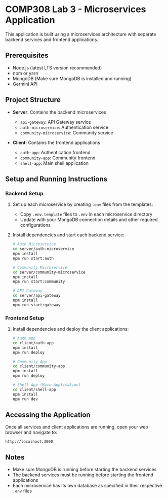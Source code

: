# COMP308 Lab 3 - Microservices Application

This application is built using a microservices architecture with separate backend services and frontend applications.

## Prerequisites

- Node.js (latest LTS version recommended)
- npm or yarn
- MongoDB (Make sure MongoDB is installed and running)
- Germini API

## Project Structure

- **Server**: Contains the backend microservices
  - `api-gateway`: API Gateway service
  - `auth-microservice`: Authentication service
  - `community-microservice`: Community service

- **Client**: Contains the frontend applications
  - `auth-app`: Authentication frontend
  - `community-app`: Community frontend
  - `shell-app`: Main shell application

## Setup and Running Instructions

### Backend Setup

1. Set up each microservice by creating `.env` files from the templates:
   - Copy `.env.template` files to `.env` in each microservice directory
   - Update with your MongoDB connection details and other required configurations

2. Install dependencies and start each backend service:

   ```bash
   # Auth Microservice
   cd server/auth-microservice
   npm install
   npm run start:auth

   # Community Microservice
   cd server/community-microservice
   npm install
   npm run start:community

   # API Gateway
   cd server/api-gateway
   npm install
   npm run start:gateway
   ```

### Frontend Setup

1. Install dependencies and deploy the client applications:

   ```bash
   # Auth App
   cd client/auth-app
   npm install
   npm run deploy

   # Community App
   cd client/community-app
   npm install
   npm run deploy

   # Shell App (Main Application)
   cd client/shell-app
   npm install
   npm run dev
   ```

## Accessing the Application

Once all services and client applications are running, open your web browser and navigate to:
```
http://localhost:3000
```

## Notes

- Make sure MongoDB is running before starting the backend services
- The backend services must be running before starting the frontend applications
- Each microservice has its own database as specified in their respective `.env` files 
